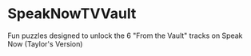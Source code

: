 # SpeakNowTVVault
Fun puzzles designed to unlock the 6 "From the Vault" tracks on Speak Now (Taylor's Version)

